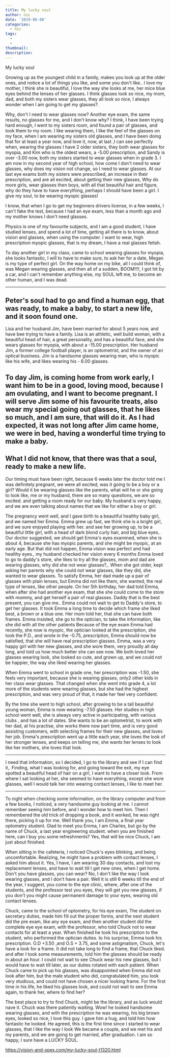 ```yaml
---
title: My lucky soul
author: nic
date: '2019-06-08'
categories:
  - nic
tags:
  - 
  - 
thumbnail: 
description: 
---
```


My lucky soul




Growing up as the youngest child in a family, makes you look up at the older ones, and notice a lot of things you like, and some you don't like..
I love my mother, I think she is beautiful, I love the way she looks at me, her mice blue eyes behind the lenses of her glasses.
I think glasses look so nice, my mom, dad, and both my sisters wear glasses, they all look so nice, 
I always wonder when I am going to get my glasses?. 


Why, don't I need to wear glasses now? 
Another eye exam, the same results, no glasses for me, and I don't know why? 
I think, I have been trying hard enough, I went to my sisters room, and found a pair of glasses, and took them to my room.
I like wearing them, I like the feel of the glasses on my face, when I am wearing my sisters old glasses, and I have been doing that for at least a year now, and love it, now, at last ,I can see perfectly when, wearing the glasses
I have 2 older sisters, they both wear glasses for myopia, and Kim who is the oldest wears, a -5.00 prescription, and Sandy is over -3.00 now, both my sisters started to wear glasses when in grade 3.
I am now in my second year of high school, how come I don't need to wear glasses, why does my vision not change, so I need to wear glasses.
At our last eye exams both my sisters were prescribed, an increase in their prescription, and are all excited, about getting their new glasses, 
Why do more girls, wear glasses then boys, with all that beautiful hair and figure, why do they have to have everything, perhaps I should have been a girl.
I give my soul, to be wearing myopic glasses! 


I know, that when I go to get my beginners drivers license, in a few weeks, I can't fake the test, because I had an eye exam, less than a month ago and my mother knows I don't need glasses.


Physics is one of my favourite subjects, and I am a good student, I have studied lenses, and spend a lot of time, getting all there is to know, about vision and glasses, when using the computer. 
I want to wear, high prescription myopic glasses, that is my dream, I have a real glasses fetish. 


To day another girl in my class, came to school wearing glasses for myopia, she looks fantastic, I will to have to make sure, to ask her for a date, Megan is my type of perfect girl.
On the way home on my bike, all I could think of, was Megan wearing glasses, and then all of a sudden, BOOM!!!!, I got hit by a car, and I can't remember anything else, my SOUL left me, to become an other human, and I was dead.


---------------------------


Peter's soul had to go and find a human egg, that was ready, to make a baby, to start a new life, and it soon found one.
----------------------------


Lisa and her husband Jim, have been married for about 5 years now, and have bee trying to have a family.
Lisa is an athletic, well build woman, with a beautiful head of hair, a great personality, and has a beautiful face, and she wears glasses for myopia, with about a -15.00 prescription.
Her husband Jim, a former college football player, is an optometrist, and the owner of an optical business.
Jim is a handsome glasses wearing man, who is myopic like his wife, and likes wearing his - 6.00 glasses.


To day Jim, is coming home from work early, I want him to be in a good, loving mood, because I am ovulating, and I want to become pregnant.
I will serve Jim some of his favourite treats, also wear my special going out glasses, that he likes so much, and I am sure, that will do it.
As I had expected, it was not long after Jim came home, we were in bed, having a wonderful time trying to make a baby.
--------------------
What I did not know, that there was that a soul, ready to make a new life.
--------------------
Our timing must have been right, because 6 weeks later the doctor told me I was definitely pregnant, we were all excited, was it going to be a boy or a girl?
Would it be wearing glasses like the parents, what will he or she going to look like, me or my husband, there are so many questions, we are so excited. and getting a room ready for our baby.
My husband is very happy, and we are even talking about names that we like for either a boy or girl.


The pregnancy went well, and I gave birth to a beautiful healthy baby girl, and we named her Emma.
Emma grew up fast, we think she is a bright girl, and we sure enjoyed playing with her. and see her growing up, to be a beautiful little girl, with a head of dark blond curly hair, and big blue eyes..
Our doctor suggested, we should get Emma's eyes examined, when she is about 4, because she has myopic parents, and she might be myopic, at an early age.
But that did not happen, Emma vision was perfect and had healthy eyes., my husband checked her vision every 6 months
Emma loved to go to daddy's store, she likes to try all the glasses, mom and dad are wearing glasses, why did she not wear glasses?,.
When she got older, kept asking her parents why she could not wear glasses, like they did, she wanted to wear glasses.
To satisfy Emma, her dad made up a pair of glasses with plain lenses, but Emma did not like them, she wanted, the real type of lenses, like other people.
On her 5th birthday, her dad told Emma, when after she had another eye exam, that she she could come to the store with mommy, and get herself a pair of real glasses. 
Daddy that is the best present, you can give me..
Emma could not wait to get to Daddy's store, to get her glasses.
It took Emma a long time to decide which frame she liked best, a brown or a blue one.
Her mom told her, that she can have both frames. 
Emma insisted, she go to the optician, to take the information, like she did with all the other patients
Because of the eye exam Emma had recently, she now is myopic, the optician looked at the prescription, she took the P.D., and wrote in the -0.75, prescription, Emma should now be satisfied, that she will have real prescription glasses.
Emma, was a very happy girl with her new glasses, and she wore them, very proudly all day long, and told us how much better she can see now.
We both loved her glasses wearing look, she looked so cute, and grown up, and we could not be happier, the way she liked wearing her glasses.


When Emma went to school in grade one, her prescription was -1.50, she feels very important, because she is wearing glasses, only2 other kids in her class wear glasses.
That changed when she went into grade 4, a lot more of the students were wearing glasses, but she had the highest prescription, and was very proud of that, it made her feel very confident.


By the time she went to high school, after growing to be a tall beautiful young woman, Emma is now wearing -7.50 glasses.
Her studies in high school went well, she is always very active in participating, with various clubs , and has a lot of dates.
She wants to be an optometrist, to work with her dad, at his practise, she works there now part time, and is very good assisting customers, with selecting frames for their new glasses, and loves her job.
Emma's prescription went up a little each year, she loves the look of her stronger lenses, and keeps on telling me, she wants her lenses to look like her mothers, she loves that look.


---------------------------------------


I need that information, so I decided, I go to the library and see if I can find it,.
Finding, what I was looking for, and going toward the exit, my eye spotted a beautiful head of hair on a girl, I want to have a closer look.
From where I sat looking at her, she seemed to have everything, except she wore glasses, well I would talk her into wearing contact lenses, I like to meet her.


-------------------------------------


To night when checking some information, on the library computer and from a few books, I noticed, a very handsome guy looking at me.
I cannot remember seeing him before, and I wonder how to meet him.
Then I remembered the old trick of dropping a book, and it worked, he was right there, picking it up for me.
Well thank you, I am Emma, a final year optometry student.
Glad to meet you Emma, I am Charles, but go by the name of Chuck, a last year engineering student.
when you are finished here, can I buy you some refreshments?
Yes, that will be nice Chuck, I am just about finished.


When sitting in the cafeteria, I noticed Chuck's eyes blinking, and being uncomfortable.
Realizing, he might have a problem with contact lenses, I asked him about it.
Yes, I have, I am wearing 30 day contacts, and lost my replacement lenses, and have to wait till I get new ones, when I get home.
Don't you have glasses, you can wear?
No, I don't like the way I look wearing glasses, and I don't have a pair.
Well it is still 6 weeks till the end of the year, I suggest, you come to the eye clinic, where, after one of the students, and the professor test you eyes, they will get you new glasses, if you don't you might cause permanent damage to your eyes, wearing old contact lenses.

Chuck, came to the school of optometry, for his eye exam, 
The student on secretary duties, made him fill out the proper forms, and the next student did the
pre exam, like any eye exam, and then another student did the complete eye eye exam, with the professor, who told Chuck not to wear contacts for at least a year. 
When finished he took his prescription to the student, who performed the optician duties.
to his surprise, Emma took his prescription.
O.D +3.50 ,and O.S + 3.75, and some astigmatism, 
Chuck, let's have a look for a frame.
It did not take long to find a frame, that Chuck liked. and after I took some measurements, told him the glasses should be ready in about an hour.
I could not wait to see Chuck wear his new glasses, but I would have to wait till later, as our duties rotated with each patient.
When Chuck came to pick up his glasses, was disappointed when Emma did not look after him, but the male student who did, congratulated him, you look very studious, and could not have chosen a nicer looking frame.
For the first time in his life, he liked his glasses look, and could not wait to see Emma again, to thank her, where to find her?


The best place to try to find Chuck, might be the library, and as luck would nave it. Chuck was there patiently waiting.
Wow! he looked handsome wearing glasses, and with the prescription he was wearing, his big brown eyes, looked so nice, I love this guy.
I gave him a hug, and told him how fantastic he looked.
He agreed, this is the first time since I started to wear glasses, that I like the way I look
We became a couple, and we met his and my parents, and we are going to get married, after graduation.
I am so happy, I sure have a LUCKY SOUL.

https://vision-and-spex.com/my-lucky-soul-t1320.html
